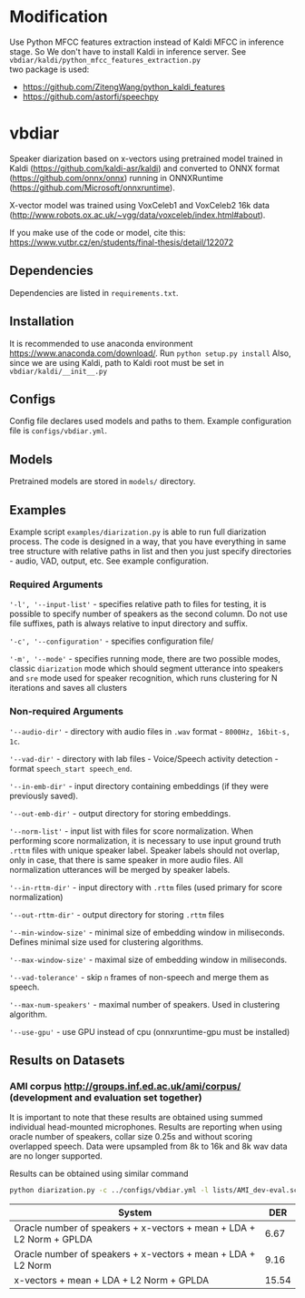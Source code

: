 # Modification
Use Python MFCC features extraction instead of Kaldi MFCC in inference stage. So We don't have to install Kaldi in inference server.
See `vbdiar/kaldi/python_mfcc_features_extraction.py`  
two package is used:
- https://github.com/ZitengWang/python_kaldi_features
- https://github.com/astorfi/speechpy

# vbdiar

Speaker diarization based on x-vectors using pretrained model trained in Kaldi (https://github.com/kaldi-asr/kaldi) 
and converted to ONNX format (https://github.com/onnx/onnx) running in ONNXRuntime (https://github.com/Microsoft/onnxruntime).

X-vector model was trained using VoxCeleb1 and VoxCeleb2 16k data (http://www.robots.ox.ac.uk/~vgg/data/voxceleb/index.html#about).

If you make use of the code or model, cite this: https://www.vutbr.cz/en/students/final-thesis/detail/122072

## Dependencies

Dependencies are listed in `requirements.txt`.

## Installation

It is recommended to use anaconda environment https://www.anaconda.com/download/.
Run `python setup.py install`
Also, since we are using Kaldi, path to Kaldi root must be set in `vbdiar/kaldi/__init__.py`

## Configs

Config file declares used models and paths to them. Example configuration file is `configs/vbdiar.yml`.

## Models

Pretrained models are stored in `models/` directory.

## Examples

Example script `examples/diarization.py` is able to run full diarization process. The code is designed in a way, that you have everything in same tree structure with relative paths in list and then you just specify directories - audio, VAD, output, etc. See example configuration.

### Required Arguments

`'-l', '--input-list'` - specifies relative path to files for testing, it is possible to specify number of speakers as the second column. Do not use file suffixes, path is always relative to input directory and suffix. 

`'-c', '--configuration'` - specifies configuration file/

`'-m', '--mode'` - specifies running mode, there are two possible modes, classic `diarization` mode which should segment 
    utterance into speakers and `sre` mode used for speaker recognition, which runs clustering for N iterations and saves all clusters

### Non-required Arguments

`'--audio-dir'` - directory with audio files in `.wav` format - `8000Hz, 16bit-s, 1c`.

`'--vad-dir'` - directory with lab files - Voice/Speech activity detection - format `speech_start speech_end`.

`'--in-emb-dir'` - input directory containing embeddings (if they were previously saved).

`'--out-emb-dir'` - output directory for storing embeddings.

`'--norm-list'` - input list with files for score normalization. When performing score normalization, it is necessary to use input ground truth `.rttm` files with unique speaker label. Speaker labels should not overlap, only in case, that there is same speaker in more audio files. All normalization utterances will be merged by speaker labels.

`'--in-rttm-dir'` - input directory with `.rttm` files (used primary for score normalization)

`'--out-rttm-dir'` - output directory for storing `.rttm` files

`'--min-window-size'` - minimal size of embedding window in miliseconds. Defines minimal size used for clustering algorithms.

`'--max-window-size'` - maximal size of embedding window in miliseconds.

`'--vad-tolerance'` - skip `n` frames of non-speech and merge them as speech.

`'--max-num-speakers'` - maximal number of speakers. Used in clustering algorithm.

`'--use-gpu'` - use GPU instead of cpu (onnxruntime-gpu must be installed)


## Results on Datasets

### AMI corpus http://groups.inf.ed.ac.uk/ami/corpus/ (development and evaluation set together)
It is important to note that these results are obtained using summed individual head-mounted microphones. 
Results are reporting when using oracle number of speakers, collar size 0.25s and without scoring overlapped speech.
Data were upsampled from 8k to 16k and 8k wav data are no longer supported.

Results can be obtained using similar command
```bash
python diarization.py -c ../configs/vbdiar.yml -l lists/AMI_dev-eval.scp --audio-dir wav/AMI/IHM_SUM --vad-dir vad/AMI --out-emb-dir emb/AMI/IHM_SUM --in-rttm-dir rttms/AMI
```

| System                                                                 | DER   |
|------------------------------------------------------------------------|-------|
| Oracle number of speakers + x-vectors + mean + LDA + L2 Norm + GPLDA   | 6.67  |
| Oracle number of speakers + x-vectors + mean + LDA + L2 Norm           | 9.16  |
| x-vectors + mean + LDA + L2 Norm + GPLDA                               | 15.54 |
